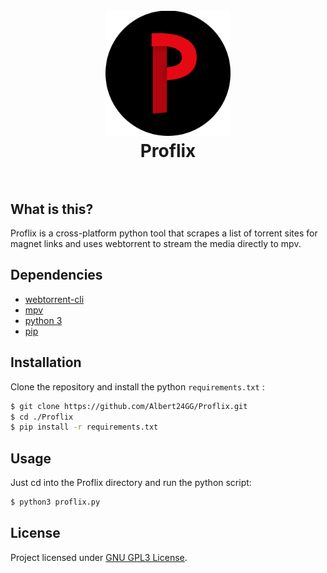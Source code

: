 <h1 align="center">
  <br>
    <img src="./proflix.png" alt="Proflix" width="200">
  <br>
  Proflix
  <br>
  <br>
</h1>

## What is this?

Proflix is a cross-platform python tool that scrapes a list of torrent sites for magnet links and uses webtorrent to stream the media directly to mpv.

## Dependencies

- [webtorrent-cli](https://github.com/webtorrent/webtorrent-cli)
- [mpv](https://github.com/mpv-player/mpv)
- [python 3](https://www.python.org/)
- [pip](https://pip.pypa.io/en/stable/installation/)

## Installation

Clone the repository and install the python `requirements.txt` :

```sh
$ git clone https://github.com/Albert24GG/Proflix.git
$ cd ./Proflix
$ pip install -r requirements.txt
```

## Usage

Just cd into the Proflix directory and run the python script:

```sh
$ python3 proflix.py
```

## License

Project licensed under [GNU GPL3 License](https://www.gnu.org/licenses/gpl-3.0.html).
